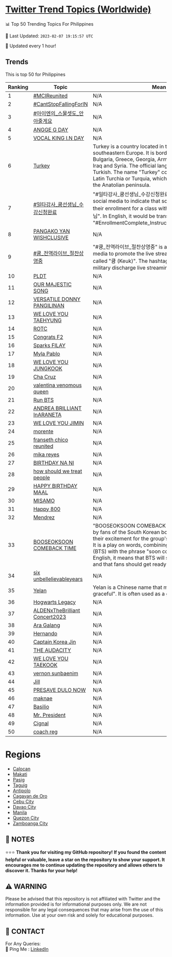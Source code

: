 [Twitter Trend Topics (Worldwide)](https://github.com/ErcinDedeoglu/Twitter-Trend-Topics)
==========


📊 Top 50 Trending Topics For Philippines

📆 Last Updated: `2023-02-07 19:15:57 UTC`

🔧 Updated every 1 hour!


## Trends

This is top 50 for Philippines

| Ranking | Topic | Mean |
| ------- | ------------ | ------------ |
| 1 | [#MCIReunited](http://twitter.com/search?q=%23MCIReunited) | N/A |
| 2 | [#CantStopFallingForIN](http://twitter.com/search?q=%23CantStopFallingForIN) | N/A |
| 3 | [#아이엔의_스물셋도_안아줄게요](http://twitter.com/search?q=%23%ec%95%84%ec%9d%b4%ec%97%94%ec%9d%98_%ec%8a%a4%eb%ac%bc%ec%85%8b%eb%8f%84_%ec%95%88%ec%95%84%ec%a4%84%ea%b2%8c%ec%9a%94) | N/A |
| 4 | [ANGGE G DAY](http://twitter.com/search?q=ANGGE+G+DAY) | N/A |
| 5 | [VOCAL KING I.N DAY](http://twitter.com/search?q=VOCAL+KING+I.N+DAY) | N/A |
| 6 | [Turkey](http://twitter.com/search?q=Turkey) | Turkey is a country located in the Middle East and southeastern Europe. It is bordered by eight countries: Bulgaria, Greece, Georgia, Armenia, Azerbaijan, Iran, Iraq and Syria. The official language of Turkey is Turkish. The name "Turkey" comes from the medieval Latin Turchia or Turquia, which was used to refer to the Anatolian peninsula. |
| 7 | [#일타강사_큥선생님_수강신청완료](http://twitter.com/search?q=%23%ec%9d%bc%ed%83%80%ea%b0%95%ec%82%ac_%ed%81%a5%ec%84%a0%ec%83%9d%eb%8b%98_%ec%88%98%ea%b0%95%ec%8b%a0%ec%b2%ad%ec%99%84%eb%a3%8c) | "#일타강사_큥선생님_수강신청완료" is a hashtag used on social media to indicate that someone has completed their enrollment for a class with the instructor "큥선생님". In English, it would be translated as "#EnrollmentComplete_InstructorKeunSeonsaengnim". |
| 8 | [PANGAKO YAN WISHCLUSIVE](http://twitter.com/search?q=PANGAKO+YAN+WISHCLUSIVE) | N/A |
| 9 | [#큥_전역라이브_절찬상영중](http://twitter.com/search?q=%23%ed%81%a5_%ec%a0%84%ec%97%ad%eb%9d%bc%ec%9d%b4%eb%b8%8c_%ec%a0%88%ec%b0%ac%ec%83%81%ec%98%81%ec%a4%91) | "#큥_전역라이브_절찬상영중" is a hashtag used on social media to promote the live streaming of a Korean movie called "큥 (Keuk)". The hashtag translates to "Keuk military discharge live streaming now". |
| 10 | [PLDT](http://twitter.com/search?q=PLDT) | N/A |
| 11 | [OUR MAJESTIC SONG](http://twitter.com/search?q=OUR+MAJESTIC+SONG) | N/A |
| 12 | [VERSATILE DONNY PANGILINAN](http://twitter.com/search?q=VERSATILE+DONNY+PANGILINAN) | N/A |
| 13 | [WE LOVE YOU TAEHYUNG](http://twitter.com/search?q=WE+LOVE+YOU+TAEHYUNG) | N/A |
| 14 | [ROTC](http://twitter.com/search?q=ROTC) | N/A |
| 15 | [Congrats F2](http://twitter.com/search?q=Congrats+F2) | N/A |
| 16 | [Sparks FILAY](http://twitter.com/search?q=Sparks+FILAY) | N/A |
| 17 | [Myla Pablo](http://twitter.com/search?q=Myla+Pablo) | N/A |
| 18 | [WE LOVE YOU JUNGKOOK](http://twitter.com/search?q=WE+LOVE+YOU+JUNGKOOK) | N/A |
| 19 | [Cha Cruz](http://twitter.com/search?q=Cha+Cruz) | N/A |
| 20 | [valentina venomous queen](http://twitter.com/search?q=valentina+venomous+queen) | N/A |
| 21 | [Run BTS](http://twitter.com/search?q=Run+BTS) | N/A |
| 22 | [ANDREA BRILLIANT InARANETA](http://twitter.com/search?q=ANDREA+BRILLIANT+InARANETA) | N/A |
| 23 | [WE LOVE YOU JIMIN](http://twitter.com/search?q=WE+LOVE+YOU+JIMIN) | N/A |
| 24 | [morente](http://twitter.com/search?q=morente) | N/A |
| 25 | [franseth chico reunited](http://twitter.com/search?q=franseth+chico+reunited) | N/A |
| 26 | [mika reyes](http://twitter.com/search?q=mika+reyes) | N/A |
| 27 | [BIRTHDAY NA NI](http://twitter.com/search?q=BIRTHDAY+NA+NI) | N/A |
| 28 | [how should we treat people](http://twitter.com/search?q=how+should+we+treat+people) | N/A |
| 29 | [HAPPY BIRTHDAY MAAL](http://twitter.com/search?q=HAPPY+BIRTHDAY+MAAL) | N/A |
| 30 | [MISAMO](http://twitter.com/search?q=MISAMO) | N/A |
| 31 | [Happy 800](http://twitter.com/search?q=Happy+800) | N/A |
| 32 | [Mendrez](http://twitter.com/search?q=Mendrez) | N/A |
| 33 | [BOOSEOKSOON COMEBACK TIME](http://twitter.com/search?q=BOOSEOKSOON+COMEBACK+TIME) | "BOOSEOKSOON COMEBACK TIME" is a phrase used by fans of the South Korean boy band BTS to express their excitement for the group's upcoming comeback. It is a play on words, combining the group's name (BTS) with the phrase "soon come back time". In English, it means that BTS will soon be making a return and that fans should get ready for it. |
| 34 | [six unbellelievableyears](http://twitter.com/search?q=six+unbellelievableyears) | N/A |
| 35 | [Yelan](http://twitter.com/search?q=Yelan) | Yelan is a Chinese name that means "elegant or graceful". It is often used as a given name for girls. |
| 36 | [Hogwarts Legacy](http://twitter.com/search?q=Hogwarts+Legacy) | N/A |
| 37 | [ALDENxTheBrilliant Concert2023](http://twitter.com/search?q=ALDENxTheBrilliant+Concert2023) | N/A |
| 38 | [Ara Galang](http://twitter.com/search?q=Ara+Galang) | N/A |
| 39 | [Hernando](http://twitter.com/search?q=Hernando) | N/A |
| 40 | [Captain Korea Jin](http://twitter.com/search?q=Captain+Korea+Jin) | N/A |
| 41 | [THE AUDACITY](http://twitter.com/search?q=THE+AUDACITY) | N/A |
| 42 | [WE LOVE YOU TAEKOOK](http://twitter.com/search?q=WE+LOVE+YOU+TAEKOOK) | N/A |
| 43 | [vernon sunbaenim](http://twitter.com/search?q=vernon+sunbaenim) | N/A |
| 44 | [Jill](http://twitter.com/search?q=Jill) | N/A |
| 45 | [PRESAVE DULO NOW](http://twitter.com/search?q=PRESAVE+DULO+NOW) | N/A |
| 46 | [maknae](http://twitter.com/search?q=maknae) | N/A |
| 47 | [Basilio](http://twitter.com/search?q=Basilio) | N/A |
| 48 | [Mr. President](http://twitter.com/search?q=Mr.+President) | N/A |
| 49 | [Cignal](http://twitter.com/search?q=Cignal) | N/A |
| 50 | [coach reg](http://twitter.com/search?q=coach+reg) | N/A |



# Regions

* [Calocan](</Philippines/Calocan.md>)
* [Makati](</Philippines/Makati.md>)
* [Pasig](</Philippines/Pasig.md>)
* [Taguig](</Philippines/Taguig.md>)
* [Antipolo](</Philippines/Antipolo.md>)
* [Cagayan de Oro](</Philippines/Cagayan de Oro.md>)
* [Cebu City](</Philippines/Cebu City.md>)
* [Davao City](</Philippines/Davao City.md>)
* [Manila](</Philippines/Manila.md>)
* [Quezon City](</Philippines/Quezon City.md>)
* [Zamboanga City](</Philippines/Zamboanga City.md>)



## 📝 NOTES

⭐⭐⭐ **Thank you for visiting my GitHub repository! If you found the content helpful or valuable, leave a star on the repository to show your support. It encourages me to continue updating the repository and allows others to discover it. Thanks for your help!**


## ⚠️ WARNING

Please be advised that this repository is not affiliated with Twitter and the information provided is for informational purposes only. We are not responsible for any legal consequences that may arise from the use of this information. Use at your own risk and solely for educational purposes.


## 📨 CONTACT

 For Any Queries:  
            🏓 Ping Me : [LinkedIn](https://www.linkedin.com/in/ercindedeoglu/)
